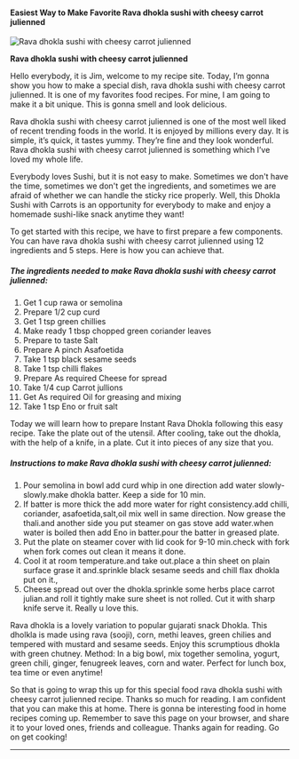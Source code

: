             

#### Easiest Way to Make Favorite Rava dhokla sushi with cheesy carrot julienned

![Rava dhokla sushi with cheesy carrot julienned](https://img-global.cpcdn.com/recipes/7637ed1fb9a18f46/751x532cq70/rava-dhokla-sushi-with-cheesy-carrot-julienned-recipe-main-photo.jpg)

**Rava dhokla sushi with cheesy carrot julienned**

Hello everybody, it is Jim, welcome to my recipe site. Today, I’m gonna show you how to make a special dish, rava dhokla sushi with cheesy carrot julienned. It is one of my favorites food recipes. For mine, I am going to make it a bit unique. This is gonna smell and look delicious.

Rava dhokla sushi with cheesy carrot julienned is one of the most well liked of recent trending foods in the world. It is enjoyed by millions every day. It is simple, it’s quick, it tastes yummy. They’re fine and they look wonderful. Rava dhokla sushi with cheesy carrot julienned is something which I’ve loved my whole life.

Everybody loves Sushi, but it is not easy to make. Sometimes we don't have the time, sometimes we don't get the ingredients, and sometimes we are afraid of whether we can handle the sticky rice properly. Well, this Dhokla Sushi with Carrots is an opportunity for everybody to make and enjoy a homemade sushi-like snack anytime they want!

To get started with this recipe, we have to first prepare a few components. You can have rava dhokla sushi with cheesy carrot julienned using 12 ingredients and 5 steps. Here is how you can achieve that.

##### The ingredients needed to make Rava dhokla sushi with cheesy carrot julienned:

1.  Get 1 cup rawa or semolina
2.  Prepare 1/2 cup curd
3.  Get 1 tsp green chillies
4.  Make ready 1 tbsp chopped green coriander leaves
5.  Prepare to taste Salt
6.  Prepare A pinch Asafoetida
7.  Take 1 tsp black sesame seeds
8.  Take 1 tsp chilli flakes
9.  Prepare As required Cheese for spread
10.  Take 1/4 cup Carrot jullions
11.  Get As required Oil for greasing and mixing
12.  Take 1 tsp Eno or fruit salt

Today we will learn how to prepare Instant Rava Dhokla following this easy recipe. Take the plate out of the utensil. After cooling, take out the dhokla, with the help of a knife, in a plate. Cut it into pieces of any size that you.

##### Instructions to make Rava dhokla sushi with cheesy carrot julienned:

1.  Pour semolina in bowl add curd whip in one direction add water slowly-slowly.make dhokla batter. Keep a side for 10 min.
2.  If batter is more thick the add more water for right consistency.add chilli, coriander, asafoetida,salt,oil mix well in same direction. Now grease the thali.and another side you put steamer on gas stove add water.when water is boiled then add Eno in batter.pour the batter in greased plate.
3.  Put the plate on steamer cover with lid cook for 9-10 min.check with fork when fork comes out clean it means it done.
4.  Cool it at room temperature.and take out.place a thin sheet on plain surface grase it and.sprinkle black sesame seeds and chill flax dhokla put on it.,
5.  Cheese spread out over the dhokla.sprinkle some herbs place carrot julian.and roll it tightly make sure sheet is not rolled. Cut it with sharp knife serve it. Really u love this.

Rava dhokla is a lovely variation to popular gujarati snack Dhokla. This dholkla is made using rava (sooji), corn, methi leaves, green chilies and tempered with mustard and sesame seeds. Enjoy this scrumptious dhokla with green chutney. Method: In a big bowl, mix together semolina, yogurt, green chili, ginger, fenugreek leaves, corn and water. Perfect for lunch box, tea time or even anytime!

So that is going to wrap this up for this special food rava dhokla sushi with cheesy carrot julienned recipe. Thanks so much for reading. I am confident that you can make this at home. There is gonna be interesting food in home recipes coming up. Remember to save this page on your browser, and share it to your loved ones, friends and colleague. Thanks again for reading. Go on get cooking!

* * *